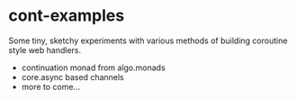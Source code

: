 # cont-examples

Some tiny, sketchy experiments with various methods of building
coroutine style web handlers.

* continuation monad from algo.monads 
* core.async based channels
* more to come...
